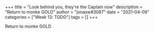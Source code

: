 +++
title = "Look behind you, they're the Captain now"
description = "Return to monke GOLD"
author = "jonasw#3087"
date = "2021-04-09"
categories = ["Week 13: TODO"]
tags = []
+++

Return to monke
GOLD

